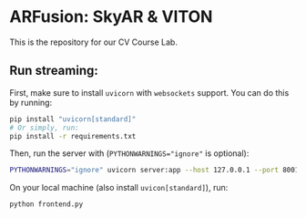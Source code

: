 # ARFusion: SkyAR & VITON

This is the repository for our CV Course Lab.

## Run streaming:
First, make sure to install `uvicorn` with `websockets` support. You can do this by running:
```bash
pip install "uvicorn[standard]"
# Or simply, run:
pip install -r requirements.txt
```

Then, run the server with (`PYTHONWARNINGS="ignore"` is optional):
```bash
PYTHONWARNINGS="ignore" uvicorn server:app --host 127.0.0.1 --port 8001 --reload
```

On your local machine (also install `uvicon[standard]`), run:
```bash
python frontend.py
```
